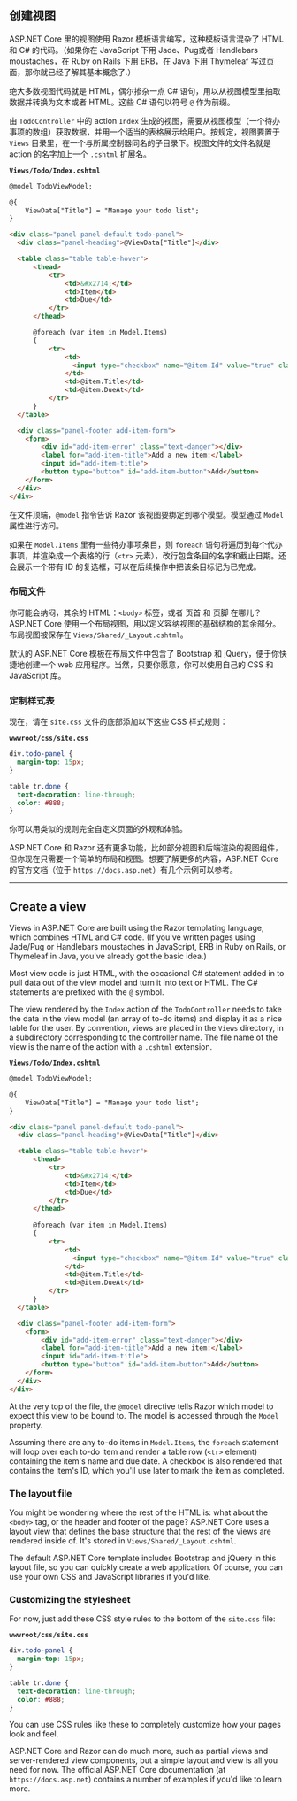 ## 创建视图

ASP.NET Core 里的视图使用 Razor 模板语言编写，这种模板语言混杂了 HTML 和 C# 的代码。（如果你在 JavaScript 下用 Jade、Pug或者 Handlebars moustaches，在 Ruby on Rails 下用 ERB，在 Java 下用 Thymeleaf 写过页面，那你就已经了解其基本概念了.）

绝大多数视图代码就是 HTML，偶尔掺杂一点 C# 语句，用以从视图模型里抽取数据并转换为文本或者 HTML。这些 C# 语句以符号 `@` 作为前缀。

由 `TodoController` 中的 action `Index` 生成的视图，需要从视图模型（一个待办事项的数组）获取数据，并用一个适当的表格展示给用户。按规定，视图要置于 `Views` 目录里，在一个与所属控制器同名的子目录下。视图文件的文件名就是 action 的名字加上一个 `.cshtml` 扩展名。

**`Views/Todo/Index.cshtml`**

```html
@model TodoViewModel;

@{
    ViewData["Title"] = "Manage your todo list";
}

<div class="panel panel-default todo-panel">
  <div class="panel-heading">@ViewData["Title"]</div>

  <table class="table table-hover">
      <thead>
          <tr>
              <td>&#x2714;</td>
              <td>Item</td>
              <td>Due</td>
          </tr>
      </thead>

      @foreach (var item in Model.Items)
      {
          <tr>
              <td>
                <input type="checkbox" name="@item.Id" value="true" class="done-checkbox">
              </td>
              <td>@item.Title</td>
              <td>@item.DueAt</td>
          </tr>
      }
  </table>

  <div class="panel-footer add-item-form">
    <form>
        <div id="add-item-error" class="text-danger"></div>
        <label for="add-item-title">Add a new item:</label>
        <input id="add-item-title">
        <button type="button" id="add-item-button">Add</button>
    </form>
  </div>
</div>
```

在文件顶端，`@model` 指令告诉 Razor 该视图要绑定到哪个模型。模型通过 `Model` 属性进行访问。

如果在 `Model.Items` 里有一些待办事项条目，则 `foreach` 语句将遍历到每个代办事项，并渲染成一个表格的行（`<tr>` 元素），改行包含条目的名字和截止日期。还会展示一个带有 ID 的复选框，可以在后续操作中把该条目标记为已完成。

### 布局文件

你可能会纳闷，其余的 HTML：`<body>` 标签，或者 页首 和 页脚 在哪儿？ASP.NET Core 使用一个布局视图，用以定义容纳视图的基础结构的其余部分。布局视图被保存在 `Views/Shared/_Layout.cshtml`。

默认的 ASP.NET Core 模板在布局文件中包含了 Bootstrap 和 jQuery，便于你快捷地创建一个 web 应用程序。当然，只要你愿意，你可以使用自己的 CSS 和 JavaScript 库。

### 定制样式表

现在，请在 `site.css` 文件的底部添加以下这些 CSS 样式规则：

**`wwwroot/css/site.css`**

```css
div.todo-panel {
  margin-top: 15px;
}

table tr.done {
  text-decoration: line-through;
  color: #888;
}
```

你可以用类似的规则完全自定义页面的外观和体验。

ASP.NET Core 和 Razor 还有更多功能，比如部分视图和后端渲染的视图组件，但你现在只需要一个简单的布局和视图。想要了解更多的内容，ASP.NET Core 的官方文档（位于 `https://docs.asp.net`）有几个示例可以参考。

---

## Create a view
Views in ASP.NET Core are built using the Razor templating language, which combines HTML and C# code. (If you've written pages using Jade/Pug or Handlebars moustaches in JavaScript, ERB in Ruby on Rails, or Thymeleaf in Java, you've already got the basic idea.)

Most view code is just HTML, with the occasional C# statement added in to pull data out of the view model and turn it into text or HTML. The C# statements are prefixed with the `@` symbol.

The view rendered by the `Index` action of the `TodoController` needs to take the data in the view model (an array of to-do items) and display it as a nice table for the user. By convention, views are placed in the `Views` directory, in a subdirectory corresponding to the controller name. The file name of the view is the name of the action with a `.cshtml` extension.

**`Views/Todo/Index.cshtml`**

```html
@model TodoViewModel;

@{
    ViewData["Title"] = "Manage your todo list";
}

<div class="panel panel-default todo-panel">
  <div class="panel-heading">@ViewData["Title"]</div>

  <table class="table table-hover">
      <thead>
          <tr>
              <td>&#x2714;</td>
              <td>Item</td>
              <td>Due</td>
          </tr>
      </thead>
      
      @foreach (var item in Model.Items)
      {
          <tr>
              <td>
                <input type="checkbox" name="@item.Id" value="true" class="done-checkbox">
              </td>
              <td>@item.Title</td>
              <td>@item.DueAt</td>
          </tr>
      }
  </table>

  <div class="panel-footer add-item-form">
    <form>
        <div id="add-item-error" class="text-danger"></div>
        <label for="add-item-title">Add a new item:</label>
        <input id="add-item-title">
        <button type="button" id="add-item-button">Add</button>
    </form>
  </div>
</div>
```

At the very top of the file, the `@model` directive tells Razor which model to expect this view to be bound to. The model is accessed through the `Model` property.

Assuming there are any to-do items in `Model.Items`, the `foreach` statement will loop over each to-do item and render a table row (`<tr>` element) containing the item's name and due date. A checkbox is also rendered that contains the item's ID, which you'll use later to mark the item as completed.

### The layout file
You might be wondering where the rest of the HTML is: what about the `<body>` tag, or the header and footer of the page? ASP.NET Core uses a layout view that defines the base structure that the rest of the views are rendered inside of. It's stored in `Views/Shared/_Layout.cshtml`.

The default ASP.NET Core template includes Bootstrap and jQuery in this layout file, so you can quickly create a web application. Of course, you can use your own CSS and JavaScript libraries if you'd like.

### Customizing the stylesheet

For now, just add these CSS style rules to the bottom of the `site.css` file:

**`wwwroot/css/site.css`**

```css
div.todo-panel {
  margin-top: 15px;
}

table tr.done {
  text-decoration: line-through;
  color: #888;
}
```

You can use CSS rules like these to completely customize how your pages look and feel.

ASP.NET Core and Razor can do much more, such as partial views and server-rendered view components, but a simple layout and view is all you need for now. The official ASP.NET Core documentation (at `https://docs.asp.net`) contains a number of examples if you'd like to learn more.
